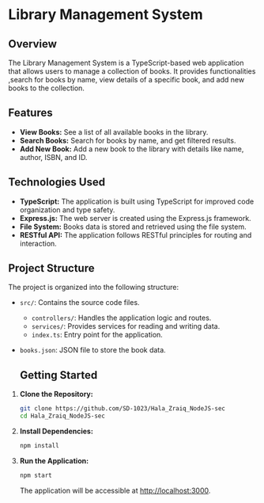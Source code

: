 # Library Management System

## Overview

The Library Management System is a TypeScript-based web application that allows users to manage a collection of books. It provides functionalities ,search for books by name, view details of a specific book, and add new books to the collection.

## Features

- **View Books:** See a list of all available books in the library.
- **Search Books:** Search for books by name, and get filtered results.
- **Add New Book:** Add a new book to the library with details like name, author, ISBN, and ID.

## Technologies Used

- **TypeScript:** The application is built using TypeScript for improved code organization and type safety.
- **Express.js:** The web server is created using the Express.js framework.
- **File System:** Books data is stored and retrieved using the file system.
- **RESTful API:** The application follows RESTful principles for routing and interaction.

## Project Structure

The project is organized into the following structure:

- `src/`: Contains the source code files.
  - `controllers/`: Handles the application logic and routes.
  - `services/`: Provides services for reading and writing data.
  - `index.ts`: Entry point for the application.
- `books.json`: JSON file to store the book data.

  ## Getting Started

1. **Clone the Repository:**

    ```bash
    git clone https://github.com/SD-1023/Hala_Zraiq_NodeJS-sec
    cd Hala_Zraiq_NodeJS-sec
    ```

2. **Install Dependencies:**

    ```bash
    npm install
    ```

3. **Run the Application:**

    ```bash
    npm start
    ```

    The application will be accessible at [http://localhost:3000](http://localhost:3000).

